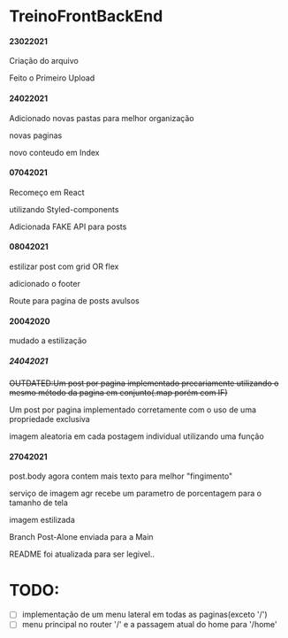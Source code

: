 # TreinoFrontBackEnd
#### 23022021
Criação do arquivo

Feito o Primeiro Upload
#### 24022021
Adicionado novas pastas para melhor organização

novas paginas

novo conteudo em Index
#### 07042021
Recomeço em React

utilizando Styled-components

Adicionada FAKE API para posts
#### 08042021
estilizar post com grid OR flex

adicionado o footer

Route para pagina de posts avulsos
#### 20042020
mudado a estilização
##### 24042021
~~OUTDATED:Um post por pagina implementado precariamente utilizando o mesmo método da pagina em conjunto(.map porém com IF)~~

Um post por pagina implementado corretamente com o uso de uma propriedade exclusiva

imagem aleatoria em cada postagem individual utilizando uma função
#### 27042021
post.body agora contem mais texto para melhor "fingimento"

serviço de imagem agr recebe um parametro de porcentagem para o tamanho de tela

imagem estilizada

Branch Post-Alone enviada para a Main

README foi atualizada para ser legivel..

# TODO:
- [ ] implementação de um menu lateral em todas as paginas(exceto '/')
- [ ] menu principal no router '/' e a passagem atual do home para '/home'